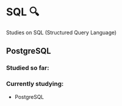 # SQL :mag:
Studies on SQL (Structured Query Language)



##  PostgreSQL

### Studied so far:



### Currently studying:

-  PostgreSQL

